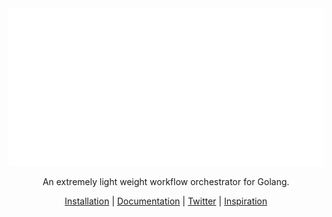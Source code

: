 <div align="center">
  <a href="https://harshadmanglani.github.io/polaris">
    <img src="docs/docs/assets/polaris-header-dark.svg"/>
  </a>

  <p>
     An extremely light weight workflow orchestrator for Golang.
  </p>
  
  <p>
    <a href="https://harshadmanglani.github.io/polaris/docs/getting-started/">Installation</a> | <a href="https://harshadmanglani.github.io/polaris/docs/usage/">Documentation</a> | <a href="https://twitter.com/PolarisGithub">Twitter</a> | <a href="https://github.com/flipkart-incubator/databuilderframework">Inspiration</a>
  </p>
</div>
